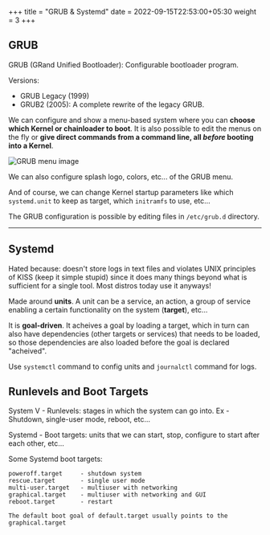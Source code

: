 +++
title = "GRUB & Systemd"
date =  2022-09-15T22:53:00+05:30
weight = 3
+++

## GRUB
GRUB (GRand Unified Bootloader): Configurable bootloader program.

Versions:
- GRUB Legacy (1999)
- GRUB2 (2005): A complete rewrite of the legacy GRUB.


We can configure and show a menu-based system where you can **choose which Kernel or chainloader to boot**. It is also possible to edit the menus on the fly or **give direct commands from a command line, all _before_ booting into a Kernel**.

![GRUB menu image](https://i.imgur.com/y9m7zcc.png)

We can also configure splash logo, colors, etc... of the GRUB menu.

And of course, we can change Kernel startup parameters like which `systemd.unit` to keep as target, which `initramfs` to use, etc...

The GRUB configuration is possible by editing files in `/etc/grub.d` directory.

---
## Systemd
Hated because: doesn't store logs in text files and violates UNIX principles of KISS (keep it simple stupid) since it does many things beyond what is sufficient for a single tool. Most distros today use it anyways!

Made around **units**. A unit can be a service, an action, a group of service enabling a certain functionality on the system (**target**), etc...

It is **goal-driven**. It acheives a goal by loading a target, which in turn can also have dependencies (other targets or services) that needs to be loaded, so those dependencies are also loaded before the goal is declared "acheived".

Use `systemctl` command to config units and `journalctl` command for logs.

## Runlevels and Boot Targets
System V - Runlevels: stages in which the system can go into. Ex - Shutdown, single-user mode, reboot, etc...

Systemd - Boot targets: units that we can start, stop, configure to start after each other, etc...

Some Systemd boot targets:
```
poweroff.target 	- shutdown system
rescue.target 		- single user mode
multi-user.target 	- multiuser with networking
graphical.target 	- multiuser with networking and GUI
reboot.target 		- restart

The default boot goal of default.target usually points to the graphical.target
```